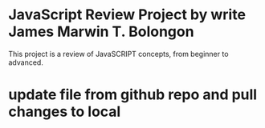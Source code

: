 # JavaScript Review Project by write James Marwin T. Bolongon 
This project is a review of JavaSCRIPT concepts, from  beginner to advanced.

# update file from github repo and pull changes to local  